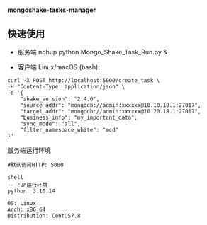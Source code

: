 #### mongoshake-tasks-manager

快速使用
-------
- 服务端
nohup  python Mongo_Shake_Task_Run.py &

- 客户端
Linux/macOS (bash):

```shell
curl -X POST http://localhost:5000/create_task \
-H "Content-Type: application/json" \
-d '{
    "shake_version": "2.4.6",
    "source_addr": "mongodb://admin:xxxxxx@10.10.10.1:27017",
    "target_addr": "mongodb://admin:xxxxxx@10.20.18.1:27017",
    "business_info": "my_important_data",
    "sync_mode": "all",
    "filter_namespace_white": "mcd"
}'
```


服务端运行环境
```
#默认访问HTTP: 5000

shell
-- run运行环境
python: 3.10.14

OS: Linux
Arch: x86_64
Distribution: CentOS7.8
```


